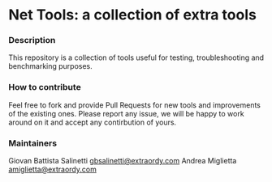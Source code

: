 # Net Tools: a collection of extra tools

### Description

This repository is a collection of tools useful for testing, troubleshooting and benchmarking
purposes.

### How to contribute

Feel free to fork and provide Pull Requests for new tools and improvements of the existing ones.
Please report any issue, we will be happy to work around on it and accept any contirbution of yours.

### Maintainers
Giovan Battista Salinetti <gbsalinetti@extraordy.com>
Andrea Miglietta <amiglietta@extraordy.com>
